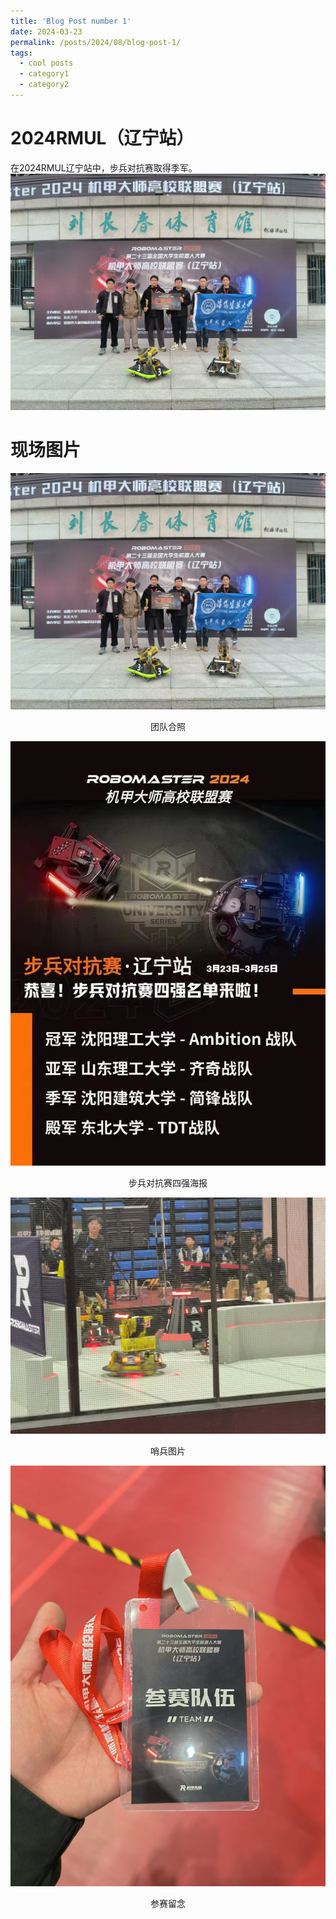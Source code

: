```yaml
---
title: 'Blog Post number 1'
date: 2024-03-23
permalink: /posts/2024/08/blog-post-1/
tags:
  - cool posts
  - category1
  - category2
---
```


2024RMUL（辽宁站）
======
在2024RMUL辽宁站中，步兵对抗赛取得季军。
<img src='/images/0009.png'>

现场图片
======
<img src='/images/0009.png'>
<p align="center">  
团队合照 
</p>
<img src='/images/0006.png'>
<p align="center">  
步兵对抗赛四强海报
</p>     
<img src='/images/0010.png'>
<p align="center">  
哨兵图片
</p>  
<img src='/images/0008.png'>
<p align="center">  
参赛留念
</p>  
